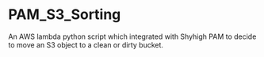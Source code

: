 # PAM_S3_Sorting
An AWS lambda python script which integrated with Shyhigh PAM to decide to move an S3 object to a clean or dirty bucket.
